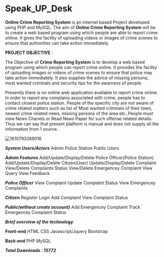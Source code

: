 # Speak_UP_Desk

**Online Crime Reporting System** is an internet based Project developed using PHP and MySQL. The aim of **Online Crime Reporting System** will be to create a web based program using which people are able to report crime online. It gives the facility of uploading videos or images of crime scenes to ensure that authorities can take action immediately.

**PROJECT OBJECTIVE** :

The Objective of **Crime Reporting System** is to develop a web based program using which people can report crime online. It provides the facility of uploading images or videos of crime scenes to ensure that police may take action immediately. It also supplies the advice of missing persons, most wanted criminals and security tips for the awarness of people.
    
Presently there is no online web application available to report crime online. In order to report any complains associated with crime, people has to contact closest police station. People of the specific city are not aware of crime related matters such as list of Most wanted criminals of their town, newest crime related news, missing persons of the area etc..People must view News Chanels or Read News Paper for such offense related details. Thus we can say that present platform is manual and does not supply all the information from 1 source.

![1610793289016](https://user-images.githubusercontent.com/62890747/104809640-b4275980-5814-11eb-8804-6d13ad685bb6.jpg)    

***System Users/Actors***
        Admin
	Police Station
	Public Users


***Admin Features***
        Add/Update/Display/Delete Police Officer(Police Station)
	Add/Update/Display/Delete Citizen(User)
	Update/Display/Delete Complaint
	View/Delete Complaints Status
	View/Delete Emergencey Complaint
	View Query
	View Feedback

***Police Officer***
        View Complaint
	Update Complaint Status
	View Emergencey Complaints


***Citizen***
        Register
	Login
	Add Complaint
	View Complaint Status


***Public(without create account)***
        Add Emergencey Complaint
	Track Emergencey Complaint Status


***Brief overview of the technology***

**Front-end**
        HTML
	CSS
	Javascript/Jquery
	Bootstrap


**Back-end**
        PHP
	MySQL





***Total Downloads : 15772***






